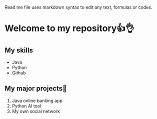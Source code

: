 Read me file uses markdown syntax to edit any text, formulas or codes.

# Welcome to my repository👍👌

## My skills
- Java
- Python
- Github

## My major projects🤞
1. Java online banking app
2. Python AI tool
3. My own social network

